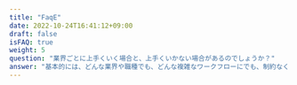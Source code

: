 ```yaml
---
title: "FaqE"
date: 2022-10-24T16:41:12+09:00
draft: false
isFAQ: true
weight: 5
question: "業界ごとに上手くいく場合と、上手くいかない場合があるのでしょうか？"
answer: "基本的には、どんな業界や職種でも、どんな複雑なワークフローにでも、制約なく開発することができます。外部システムとの連携も制限はありません。他社製品に不満をお持ちの企業様でも、ご満足いただけるシステムを構築することが可能です。"
---
```


